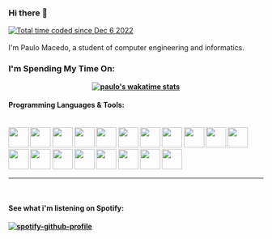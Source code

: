 ### Hi there 👋
<a href="https://wakatime.com/@73f6e716-fa7d-428a-8710-3a49a7406e9e"><img src="https://wakatime.com/badge/user/73f6e716-fa7d-428a-8710-3a49a7406e9e.svg" alt="Total time coded since Dec 6 2022" /></a> <br/>
<br/>
I'm Paulo Macedo, a student of computer engineering and informatics.  
<b r/>

<div align="center">
<h3 align="left">I'm Spending My Time On:</h3>

[![paulo's wakatime stats](https://github-readme-stats.vercel.app/api/wakatime?username=PauloMacedo&langs_count=6)](https://wakatime.com/@PauloMacedo)
</div>

  <h4> Programming Languages & Tools: </h4>
<div style="display: inline_block" ><br>
  <img height="40em" width="40em" src="https://cdn.jsdelivr.net/gh/devicons/devicon/icons/java/java-original.svg" />
  <img height="40em" width="40em" src="https://cdn.jsdelivr.net/gh/devicons/devicon/icons/python/python-original.svg" />
  <img height="40em" width="40em" src="https://cdn.jsdelivr.net/gh/devicons/devicon/icons/html5/html5-original.svg" />
  <img height="40em" width="40em" src="https://cdn.jsdelivr.net/gh/devicons/devicon/icons/javascript/javascript-original.svg" />
  <img height="40em" width="40em" src="https://cdn.jsdelivr.net/gh/devicons/devicon/icons/css3/css3-original.svg" />
  <img height="40em" width="40em" src="https://cdn.jsdelivr.net/gh/devicons/devicon/icons/linux/linux-original.svg" />
  <img height="40em" width="40em" src="https://cdn.jsdelivr.net/gh/devicons/devicon/icons/git/git-original.svg" />
  <img height="40em" width="40em" src="https://cdn.jsdelivr.net/gh/devicons/devicon/icons/sqlite/sqlite-original.svg" />
  <img height="40em" width="40em" src="https://cdn.jsdelivr.net/gh/devicons/devicon/icons/c/c-original.svg" />
  <img height="40em" width="40em" src="https://cdn.jsdelivr.net/gh/devicons/devicon/icons/cplusplus/cplusplus-original.svg" />
  <img height="40em" width="40em" src="https://cdn.jsdelivr.net/gh/devicons/devicon/icons/arduino/arduino-original.svg" />
  <img height="40em" width="40em" src="https://cdn.jsdelivr.net/gh/devicons/devicon/icons/bash/bash-original.svg" />
  <img height="40em" width="40em" src="https://cdn.jsdelivr.net/gh/devicons/devicon/icons/vim/vim-original.svg" />
  <img height="40em" width="40em" src="https://cdn.jsdelivr.net/gh/devicons/devicon/icons/ubuntu/ubuntu-plain.svg" />
  <img height="40em" width="40em" src="https://cdn.jsdelivr.net/gh/devicons/devicon/icons/matlab/matlab-original.svg" />
  <img height="40em" width="40em" src="https://cdn.jsdelivr.net/gh/devicons/devicon/icons/go/go-original-wordmark.svg" />
  <img height="40em" width="40em" src="https://cdn.jsdelivr.net/gh/devicons/devicon/icons/flask/flask-original.svg" />  
  <img height="40em" width="40em" src="https://cdn.jsdelivr.net/gh/devicons/devicon/icons/jquery/jquery-original.svg" />
  <img height="40em" width="40em" src="https://cdn.jsdelivr.net/gh/devicons/devicon/icons/csharp/csharp-original.svg" />
                

</div>
  
 ---
 
<br />
  
<h4> See what i'm listening on Spotify: </h4>
  
  [![spotify-github-profile](https://spotify-github-profile.vercel.app/api/view?uid=paulomacsrm13&cover_image=true&theme=novatorem&bar_color=4fb14e&bar_color_cover=false)](https://spotify-github-profile.vercel.app/api/view?uid=paulomacsrm13&redirect=true)
  
